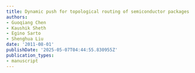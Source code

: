 ```yaml
---
title: Dynamic push for topological routing of semiconductor packages
authors:
- Guoqiang Chen
- Kaushik Sheth
- Egino Sarto
- Shenghua Liu
date: '2011-08-01'
publishDate: '2025-05-07T04:44:55.830955Z'
publication_types:
- manuscript
---
```

